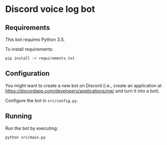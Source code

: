 # Discord voice log bot
## Requirements
This bot requires Python 3.5.

To install requirements:

```pip install -r requirements.txt```

## Configuration
You might want to create a new bot on Discord (i.e., create an application at https://discordapp.com/developers/applications/me/ and turn it into a bot).

Configure the bot in `src/config.py`.

## Running
Run the bot by executing:

```python src/main.py```
